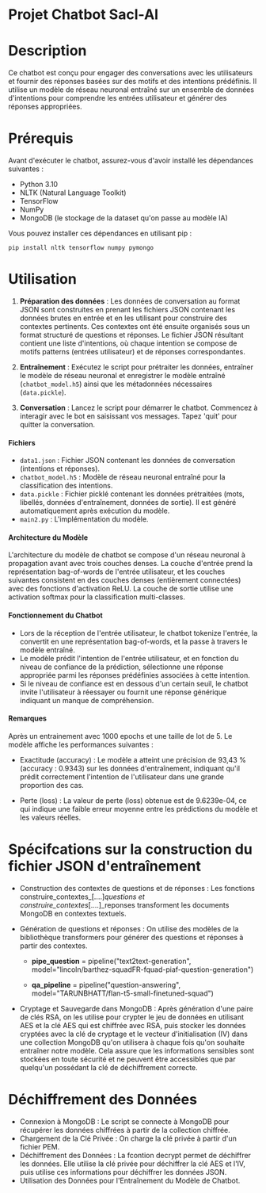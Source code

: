 # Projet Chatbot Sacl-AI

# Description
Ce chatbot est conçu pour engager des conversations avec les utilisateurs et fournir des réponses basées sur des motifs et des intentions prédéfinis. Il utilise un modèle de réseau neuronal entraîné sur un ensemble de données d'intentions pour comprendre les entrées utilisateur et générer des réponses appropriées.

# Prérequis
Avant d'exécuter le chatbot, assurez-vous d'avoir installé les dépendances suivantes :
- Python 3.10
- NLTK (Natural Language Toolkit)
- TensorFlow
- NumPy
- MongoDB (le stockage de la dataset qu'on passe au modèle IA)

Vous pouvez installer ces dépendances en utilisant pip :
```
pip install nltk tensorflow numpy pymongo
```

# Utilisation
1. **Préparation des données** : Les données de conversation au format JSON sont construites en prenant les fichiers JSON contenant les données brutes en entrée et en les utilisant pour construire des contextes pertinents. Ces contextes ont été  ensuite organisés sous un format structuré de questions et réponses. Le fichier JSON résultant contient une liste d'intentions, où chaque intention se compose de motifs patterns (entrées utilisateur) et de réponses correspondantes.

2. **Entraînement** : Exécutez le script pour prétraiter les données, entraîner le modèle de réseau neuronal et enregistrer le modèle entraîné (`chatbot_model.h5`) ainsi que les métadonnées nécessaires (`data.pickle`).

3. **Conversation** : Lancez le script pour démarrer le chatbot. Commencez à interagir avec le bot en saisissant vos messages. Tapez 'quit' pour quitter la conversation.

#### Fichiers
- `data1.json` : Fichier JSON contenant les données de conversation (intentions et réponses).
- `chatbot_model.h5` : Modèle de réseau neuronal entraîné pour la classification des intentions.
- `data.pickle` : Fichier picklé contenant les données prétraitées (mots, libellés, données d'entraînement, données de sortie). Il est généré automatiquement après exécution du modèle.
- `main2.py` : L'implémentation du modèle.

#### Architecture du Modèle
L'architecture du modèle de chatbot se compose d'un réseau neuronal à propagation avant avec trois couches denses. La couche d'entrée prend la représentation bag-of-words de l'entrée utilisateur, et les couches suivantes consistent en des couches denses (entièrement connectées) avec des fonctions d'activation ReLU. La couche de sortie utilise une activation softmax pour la classification multi-classes.

#### Fonctionnement du Chatbot
- Lors de la réception de l'entrée utilisateur, le chatbot tokenize l'entrée, la convertit en une représentation bag-of-words, et la passe à travers le modèle entraîné.
- Le modèle prédit l'intention de l'entrée utilisateur, et en fonction du niveau de confiance de la prédiction, sélectionne une réponse appropriée parmi les réponses prédéfinies associées à cette intention.
- Si le niveau de confiance est en dessous d'un certain seuil, le chatbot invite l'utilisateur à réessayer ou fournit une réponse générique indiquant un manque de compréhension.

#### Remarques
Après un entrainement avec 1000 epochs et une taille de lot de 5. Le modèle affiche les performances suivantes :

- Exactitude (accuracy) : Le modèle a atteint une précision de 93,43 % (accuracy : 0.9343) sur les données d'entraînement, indiquant qu'il prédit correctement l'intention de l'utilisateur dans une grande proportion des cas.

- Perte (loss) : La valeur de perte (loss) obtenue est de 9.6239e-04, ce qui indique une faible erreur moyenne entre les prédictions du modèle et les valeurs réelles.

# Spécifcations sur la construction du fichier JSON d'entraînement
- Construction des contextes de questions et de réponses : Les fonctions construire_contextes_[....]_questions et construire_contextes_[....]_reponses transforment les documents MongoDB en contextes textuels.
- Génération de questions et réponses : On utilise des modèles de la bibliothèque transformers pour générer des questions et réponses à partir des contextes.

  
     - **pipe_question** = pipeline("text2text-generation", model="lincoln/barthez-squadFR-fquad-piaf-question-generation")


     - **qa_pipeline** = pipeline("question-answering", model="TARUNBHATT/flan-t5-small-finetuned-squad")
- Cryptage et Sauvegarde dans MongoDB : Après génération d'une paire de clés RSA, on les utilise pour crypter le jeu de données en utilisant AES et la clé AES qui est chiffrée avec RSA, puis stocker les données cryptées avec la clé de cryptage et le vecteur d'initialisation (IV) dans une collection MongoDB qu'on utilisera à chaque fois qu'on souhaite entraîner notre modèle. Cela assure que les informations sensibles sont stockées en toute sécurité et ne peuvent être accessibles que par quelqu'un possédant la clé de déchiffrement correcte.

# Déchiffrement des Données 
- Connexion à MongoDB : Le script se connecte à MongoDB pour récupérer les données chiffrées à partir de la collection chiffrée.
- Chargement de la Clé Privée : On charge la clé privée à partir d'un fichier PEM.
- Déchiffrement des Données : La fcontion decrypt permet de déchiffrer les données. Elle utilise la clé privée pour déchiffrer la clé AES et l'IV, puis utilise ces informations pour déchiffrer les données JSON.
- Utilisation des Données pour l'Entraînement du Modèle de Chatbot.
